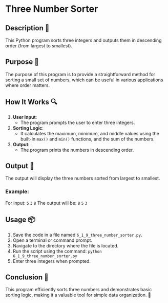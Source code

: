 # Three Number Sorter

## Description 📝
This Python program sorts three integers and outputs them in descending order (from largest to smallest).

## Purpose 🎯
The purpose of this program is to provide a straightforward method for sorting a small set of numbers, which can be useful in various applications where order matters.

## How It Works 🔍
1. **User Input**:
   - The program prompts the user to enter three integers.
2. **Sorting Logic**:
   - It calculates the maximum, minimum, and middle values using the built-in `max()` and `min()` functions, and the sum of the numbers.
3. **Output**:
   - The program prints the numbers in descending order.

## Output 📜
The output will display the three numbers sorted from largest to smallest.

### Example:
For input: `5` `3` `8`
The output will be: `8` `5` `3`

## Usage 📦
1. Save the code in a file named `6_1_9_three_number_sorter.py`.
2. Open a terminal or command prompt.
3. Navigate to the directory where the file is located.
4. Run the script using the command:
   `python 6_1_9_three_number_sorter.py`
5. Enter three integers when prompted.

## Conclusion 🚀
This program efficiently sorts three numbers and demonstrates basic sorting logic, making it a valuable tool for simple data organization.
🔢